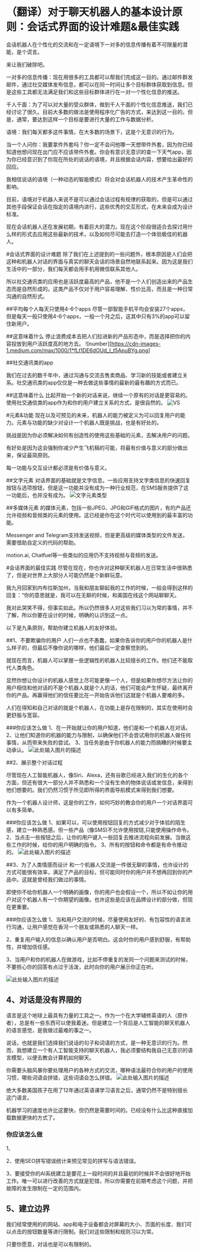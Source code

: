 # （翻译）对于聊天机器人的基本设计原则：会话式界面的设计难题&最佳实践

会话机器人在个性化的交流和在一定语境下一对多的信息传播有着不可限量的潜能，是个谎言。

来让我们破除吧。

一对多的信息传播：现在用很多的工具都可以帮我们完成这一目的。通过邮件群发邮件，通过社交媒体发布信息，都可以在同一时间让多个目标群体获取到信息。但是这些工具都无法满足我们和这些目标群体进行在一对一个性化信息的推送。

千人千面：为了可以对大量的受众群体，做到千人千面的个性化信息推送，我们已经讨论了很久。目前大多数的做法是使用程序化广告的方式，来达到这一目的。但是，通常，要达到这样一个目标是要进行大量的工作与数据分析。

语境：我们每天都多这件事情，在大多数的场景下，这是个无意识的行为。

当一个人问你：我要拿件外套吗？你一定不会问他哪一天想带件外套，因为你已经知道他想问现在出门应不应该带件外套。你会有意识无意识的查一下天气app，因为你已经意识到了你现在所处的说话的语境，并且根据会话内容，想要给出最好的回应。

我相信说话的语境（一种动态的智能模式）将会对会话机器人的技术产生革命性的影响。

目前，语境对于机器人来说不是可以通过会话过程有规律的获取的，但是可以通过其他手段保证会话在指定的语境内进行，这些优秀的交互形式，在未来会成为设计标准。

现在会话机器人还在发展初期，有着巨大的潜力。现在这个阶段很适合去探讨用什么样的形式去应用这些最新的技术，以及如何尽可能去打造一个体验极佳的机器人。

#会话式界面的设计难题
除了我们在上述提到的一些问题外，根本原因是人们会把这种和机器人对话的界面与真实的聊天会话的场景自然地联系起来。因为这是我们生活中的一部分，我们每天都会用手机用微信联系其他人。

所以社交通讯类的应用也是活跃度最高的产品，他不是一个人们创造出来的产品生态而是自然形成的。这类产品不仅对于用户容易理解、性价比高，而且是一种日常沟通的自然形式。

##平均每个人每天只使用4-6个apps
尽管一部智能手机平均会安装27个apps，但是每天一般只使用4-6个apps，一般一个月之后，这其中只有3%的app可以留住新用户。

##这意味着什么
停止浪费成本去把人们拉进新的产品形态中，而是选择把你的内容投放到用户活跃度高的地方去。
![number][https://cdn-images-1.medium.com/max/1000/1*fLt1DE6dOUd_I_t5ApuBYg.png]

##社交通讯类的app

我们在过去的数千年中，通过沟通与交流去售卖商品、学习新的技能或者建立关系。社交通讯类的app仅仅是一种去做这些事情的最新的最有趣的方式而已。


##这意味着什么
比起开始一个新的对话来说，继续一个原有的对话是更容易的。使用社交通信类的app作为和你的用户建立关系的方式，是很自然的。
![VS][2]


#元素&功能
现在以及可预见的未来，机器人的能力被定义为可以回复用户的能力。元素与功能的缺少对设计一个机器人既是挑战，也是有好处的。

挑战是因为你必须解决如何有创造性的使用这些基础的元素，去解决用户的问题。

有好处是因为这会强制你减少产生飞机稿的可能，将最有价值与意义的部分做出来，保证最简原则。

每一功能与交互设计都必须是有价值与意义。


##文字元素
对话界面的基础就是文字信息。一些应用支持文字类信息的快速回复按钮与选项按钮，但是这一功能并没有成为一种行业规范，在SMS服务提供了这一功能后，也并没有成为。
![文字元素类型][3]


##多媒体元素
的媒体元素，包括一些JPEG、JPG和GIF格式的图片，有的产品还允许视频和音频类的元素的使用。这已经是你在这个时代可以使用到的最丰富的功能。

Messenger and Telegram支持发送视频，但是更高级的媒体类型的文件发送，需要借助自定义的代码的帮助。

motion.ai, Chatfuel等一些类似的应用仍不支持视频与音频的发送。


#会话界面的最佳实践
尽管在现在，你也许对这种聊天机器人在日常生活中很熟悉了，但是对世界上大部分人可能仍然是个新鲜玩意。

我九月回家到内布拉斯加州，当我和朋友聊起我的工作的时候，一般会得到这样的回复：“你的意思就是，我可以在无聊的时候，和美国在线这个网站聊聊天。

我对此哭笑不得，但事实如此。所以仍然很多人对这些我们习以为常的事情，并不了解，所以你要在设计的时候，明确的认识到这一点。

以下是九条原则，帮助你建立机器人的友好体验。

##1、不要欺骗你的用户
人们一点也不愚蠢，如果你告诉你的用户你的机器人是什么样子的，但最后不像你说的哪样，他们最后一定查察觉到的。

就现在而言，机器人可以掌握一些逻辑性的机器人比较擅长的工作。他们还不能取代人类角色。

显然你想让你设计的机器人感觉上尽可能更像一个人，但是如果你想尽方法让你的用户相信和他对话的不是个机器人就是个人的话，他们可能会产生怀疑，最终离开你的产品。再赢得他们的信任要比在一开始告诉他们这就是个机器人要难的多。

人们在得知和自己对话的就是个机器人，在功能上是存在限制的，其实在使用时会更舒服与宽容。

###你应该怎么做
1、在一开始就让你的用户知道，他们是和一个机器人在对话。
2、让他们知道你的机器的能力与限制，以确保他们不会尝试用你的机器人做任何事情，从而带来失败的尝试。
3、当任务是由于你机器人的能力而搞糟的时候要主动承认。
![此处输入图片的描述][4]


##2、展示整个对话过程

尽管现在人工智能机器人，像Siri、Alexa，还有谷歌已经进入我们的生化的各个方面，但还有很大一部分人并不熟悉和一个没有生命的物体说话或发信息，来得到他们想要的。我们仍然习惯于所见即所得的界面导航模式来得到我们想要。

作为一个机器人设计师，这是你的工作，如何巧妙的教会你的用户一个对话界面可以有多简单。

###你应该怎么做
1、如果可以，可以使用按钮回复的方式减少对于体验的陌生感，建立一种熟悉感。但一些产品（像SMS)不允许使用按钮,只能使用操作命令。
2、当点击一些按钮之后，让你的用户键入一些回复去推进流程向前发展。当做这些工作的时候，给你的用户明确的指令。
3、所有的按钮和命令都是有命令推动的。
![此处输入图片的描述][5]



##3、为了人类情感而设计
和一个机器人交流是一件很无聊的事情，也许设计的方式可能很有效率，满足了产品的目标，但可能同时你的用户并不想再回到你的产品中。这就是曾经我们做过的事情。

即使你不给你机器人一个明确的画像，你的用户也会假设一个，所以不如让你的用户对这个机器人有一个你期望的画像。也许这些是应该在品牌设计的部分做，但现在更重要。


###你应该怎么做
1、当和用户交流的时候，尽量使用友好的、有包容性的语言进行沟通，让用户感觉在香河一个朋友或熟悉的人聊天一样。

2、重复用户输入的信息以确认用户是否明白。这会时你的用户感到舒服，有帮助性，并增加信任感。


3、当用户和你的机器人在做游戏，比如不停重复的发同一个问题来测试的时候，不要担心你的回答有点过于活泼，此时向你的用户展示你正在听。

![此处输入图片的描述][6]



## 4、对话是没有界限的

语言是这个地球上最具有力量的工具之一。作为一个在大学辅修英语的人（原作者），总是有一些东西可以使我着迷。但是建立一个背后是人工智能的聊天机器人的语言感觉，是我做过最难的事之一。

说话，也就是我们选择我们说话的句子和词语的方式，是一种无意识的行为。然而，我想建立一个有人工智能支持的聊天机器人，我必须要结构我自己无意识的语言模型，以便去教会计算机如何聊天。

你需要头脑风暴你要处理用户的各种方式的交流，哪种语法最符合你的用户的使用习惯，哪些词语会拼错，这些词语会怎么拼错。
![此处输入图片的描述][7]

绝大多数美国孩子在用了12年通过英语课学习语言之后，通常仍然不是特别擅长这门语言。

机器学习的速度也许比这要快，但仍然是需要时间的。已经没有什么比这种直接加载数据更快的方式了。

### 你应该怎么做

1、

2、使用SEO拼写错误统计来预见常见的拼写与语法错误。

3、要接受你的AI系统建立是要花上一段时间的并且最初的时候并不会很好地开始工作。唯一可以进行改善的方式就是犯错，所以你需要在前期考虑这个问题，并把故障的发生限制在一定的范围内。



## 5、建立边界

我们经常使用的的网站、app和电子设备都会对屏幕的大小、页面的长度、我们可以点击的按钮数量等进行限制。我们对这些限制和规则习以为常。



只要你愿意，对话也是可以有限制的。








[1]: https://cdn-images-1.medium.com/max/1000/1*fLt1DE6dOUd_I_t5ApuBYg.png
[2]: https://cdn-images-1.medium.com/max/1000/1*J94QODbEjkFOchaEio4u1g.png
[3]: https://cdn-images-1.medium.com/max/800/1*upsVaKkPtUBfj_r2gpXjpg.png
[4]: https://cdn-images-1.medium.com/max/800/1*_9zlcbSbHgZ6iCE9fYGctA.png
[5]: https://cdn-images-1.medium.com/max/800/1*rvW57WW_2YTPHPvqAYSAsw.png
[6]: https://cdn-images-1.medium.com/max/800/1*PId9CERoQfYDtTuzW9SQEA.png
[7]: https://cdn-images-1.medium.com/max/800/1*JlRirsiE4qhPME_F_57BTQ.png